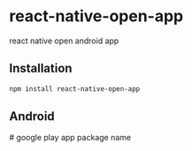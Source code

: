 # react-native-open-app

react native open android app

## Installation

```sh
npm install react-native-open-app
```

## Android
<package android:name="the package name" />
# google play app package name
<package android:name="com.android.vending" /> 
